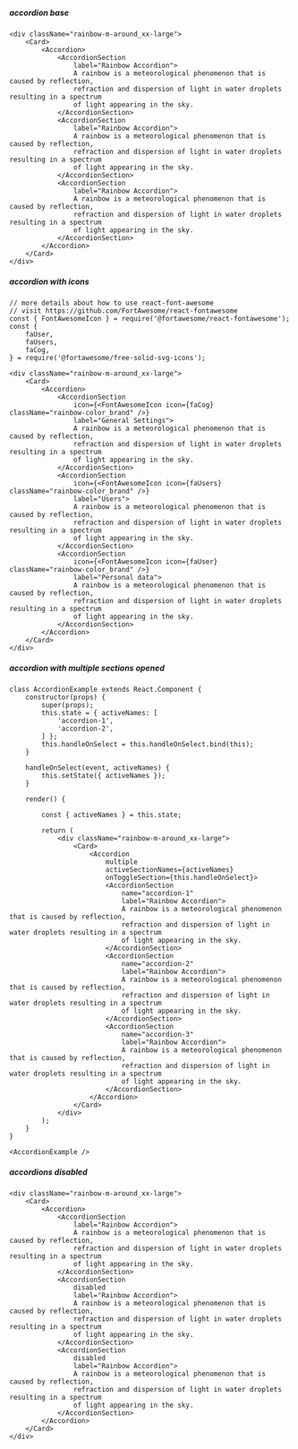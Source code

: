 ##### accordion base

    <div className="rainbow-m-around_xx-large">
        <Card>
            <Accordion>
                <AccordionSection
                    label="Rainbow Accordion">
                    A rainbow is a meteorological phenomenon that is caused by reflection,
                    refraction and dispersion of light in water droplets resulting in a spectrum
                    of light appearing in the sky.
                </AccordionSection>
                <AccordionSection
                    label="Rainbow Accordion">
                    A rainbow is a meteorological phenomenon that is caused by reflection,
                    refraction and dispersion of light in water droplets resulting in a spectrum
                    of light appearing in the sky.
                </AccordionSection>
                <AccordionSection
                    label="Rainbow Accordion">
                    A rainbow is a meteorological phenomenon that is caused by reflection,
                    refraction and dispersion of light in water droplets resulting in a spectrum
                    of light appearing in the sky.
                </AccordionSection>
            </Accordion>
        </Card>
    </div>


##### accordion with icons
    // more details about how to use react-font-awesome
    // visit https://github.com/FortAwesome/react-fontawesome
    const { FontAwesomeIcon } = require('@fortawesome/react-fontawesome');
    const {
        faUser,
        faUsers,
        faCog,
    } = require('@fortawesome/free-solid-svg-icons');

    <div className="rainbow-m-around_xx-large">
        <Card>
            <Accordion>
                <AccordionSection
                    icon={<FontAwesomeIcon icon={faCog} className="rainbow-color_brand" />}
                    label="General Settings">
                    A rainbow is a meteorological phenomenon that is caused by reflection,
                    refraction and dispersion of light in water droplets resulting in a spectrum
                    of light appearing in the sky.
                </AccordionSection>
                <AccordionSection
                    icon={<FontAwesomeIcon icon={faUsers} className="rainbow-color_brand" />}
                    label="Users">
                    A rainbow is a meteorological phenomenon that is caused by reflection,
                    refraction and dispersion of light in water droplets resulting in a spectrum
                    of light appearing in the sky.
                </AccordionSection>
                <AccordionSection
                    icon={<FontAwesomeIcon icon={faUser} className="rainbow-color_brand" />}
                    label="Personal data">
                    A rainbow is a meteorological phenomenon that is caused by reflection,
                    refraction and dispersion of light in water droplets resulting in a spectrum
                    of light appearing in the sky.
                </AccordionSection>
            </Accordion>
        </Card>
    </div>


##### accordion with multiple sections opened

    class AccordionExample extends React.Component {
        constructor(props) {
            super(props);
            this.state = { activeNames: [
                'accordion-1',
                'accordion-2',
            ] };
            this.handleOnSelect = this.handleOnSelect.bind(this);
        }

        handleOnSelect(event, activeNames) {
            this.setState({ activeNames });
        }

        render() {

            const { activeNames } = this.state;

            return (
                <div className="rainbow-m-around_xx-large">
                    <Card>
                        <Accordion
                            multiple
                            activeSectionNames={activeNames}
                            onToggleSection={this.handleOnSelect}>
                            <AccordionSection
                                name="accordion-1"
                                label="Rainbow Accordion">
                                A rainbow is a meteorological phenomenon that is caused by reflection,
                                refraction and dispersion of light in water droplets resulting in a spectrum
                                of light appearing in the sky.
                            </AccordionSection>
                            <AccordionSection
                                name="accordion-2"
                                label="Rainbow Accordion">
                                A rainbow is a meteorological phenomenon that is caused by reflection,
                                refraction and dispersion of light in water droplets resulting in a spectrum
                                of light appearing in the sky.
                            </AccordionSection>
                            <AccordionSection
                                name="accordion-3"
                                label="Rainbow Accordion">
                                A rainbow is a meteorological phenomenon that is caused by reflection,
                                refraction and dispersion of light in water droplets resulting in a spectrum
                                of light appearing in the sky.
                            </AccordionSection>
                        </Accordion>
                    </Card>
                </div>
            );
        }
    }

    <AccordionExample />


##### accordions disabled

    <div className="rainbow-m-around_xx-large">
        <Card>
            <Accordion>
                <AccordionSection
                    label="Rainbow Accordion">
                    A rainbow is a meteorological phenomenon that is caused by reflection,
                    refraction and dispersion of light in water droplets resulting in a spectrum
                    of light appearing in the sky.
                </AccordionSection>
                <AccordionSection
                    disabled
                    label="Rainbow Accordion">
                    A rainbow is a meteorological phenomenon that is caused by reflection,
                    refraction and dispersion of light in water droplets resulting in a spectrum
                    of light appearing in the sky.
                </AccordionSection>
                <AccordionSection
                    disabled
                    label="Rainbow Accordion">
                    A rainbow is a meteorological phenomenon that is caused by reflection,
                    refraction and dispersion of light in water droplets resulting in a spectrum
                    of light appearing in the sky.
                </AccordionSection>
            </Accordion>
        </Card>
    </div>
